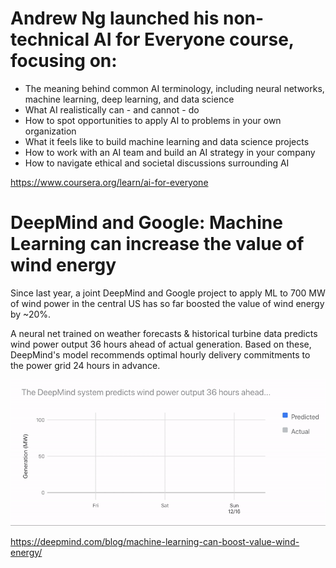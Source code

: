 # Andrew Ng launched his non-technical AI for Everyone course, focusing on:

- The meaning behind common AI terminology, including neural networks, machine learning, deep learning, and data science
- What AI realistically can - and cannot - do
- How to spot opportunities to apply AI to problems in your own organization
- What it feels like to build machine learning and data science projects
- How to work with an AI team and build an AI strategy in your company
- How to navigate ethical and societal discussions surrounding AI

https://www.coursera.org/learn/ai-for-everyone



# DeepMind and Google: Machine Learning can increase the value of wind energy

Since last year, a joint DeepMind and Google project to apply ML to 700 MW of wind power in the central US has so far boosted the value of wind energy by ~20%. 

A neural net trained on weather forecasts & historical turbine data predicts wind power output 36 hours ahead of actual generation. Based on these, DeepMind's model recommends optimal hourly delivery commitments to the power grid 24 hours in advance.

![Alt Text](images/deepmind.gif)


https://deepmind.com/blog/machine-learning-can-boost-value-wind-energy/

